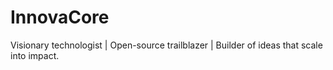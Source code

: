# InnovaCore
Visionary technologist | Open-source trailblazer | Builder of ideas that scale into impact.
